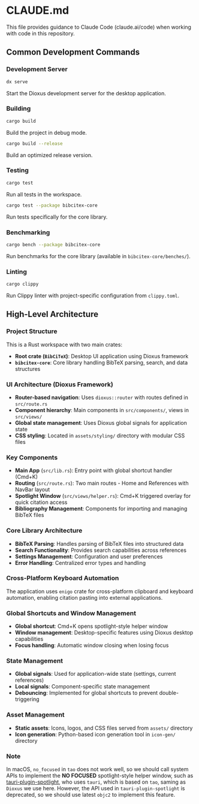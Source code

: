 # CLAUDE.md

This file provides guidance to Claude Code (claude.ai/code) when working with code in this repository.

## Common Development Commands

### Development Server
```bash
dx serve
```
Start the Dioxus development server for the desktop application.

### Building
```bash
cargo build
```
Build the project in debug mode.

```bash
cargo build --release
```
Build an optimized release version.

### Testing
```bash
cargo test
```
Run all tests in the workspace.

```bash
cargo test --package bibcitex-core
```
Run tests specifically for the core library.

### Benchmarking
```bash
cargo bench --package bibcitex-core
```
Run benchmarks for the core library (available in `bibcitex-core/benches/`).

### Linting
```bash
cargo clippy
```
Run Clippy linter with project-specific configuration from `clippy.toml`.

## High-Level Architecture

### Project Structure
This is a Rust workspace with two main crates:
- **Root crate (`BibCiTeX`)**: Desktop UI application using Dioxus framework
- **`bibcitex-core`**: Core library handling BibTeX parsing, search, and data structures

### UI Architecture (Dioxus Framework)
- **Router-based navigation**: Uses `dioxus::router` with routes defined in `src/route.rs`
- **Component hierarchy**: Main components in `src/components/`, views in `src/views/`
- **Global state management**: Uses Dioxus global signals for application state
- **CSS styling**: Located in `assets/styling/` directory with modular CSS files

### Key Components
- **Main App** (`src/lib.rs`): Entry point with global shortcut handler (Cmd+K)
- **Routing** (`src/route.rs`): Two main routes - Home and References with NavBar layout
- **Spotlight Window** (`src/views/helper.rs`): Cmd+K triggered overlay for quick citation access
- **Bibliography Management**: Components for importing and managing BibTeX files

### Core Library Architecture
- **BibTeX Parsing**: Handles parsing of BibTeX files into structured data
- **Search Functionality**: Provides search capabilities across references
- **Settings Management**: Configuration and user preferences
- **Error Handling**: Centralized error types and handling

### Cross-Platform Keyboard Automation
The application uses `enigo` crate for cross-platform clipboard and keyboard automation, enabling citation pasting into external applications.

### Global Shortcuts and Window Management
- **Global shortcut**: Cmd+K opens spotlight-style helper window
- **Window management**: Desktop-specific features using Dioxus desktop capabilities
- **Focus handling**: Automatic window closing when losing focus

### State Management
- **Global signals**: Used for application-wide state (settings, current references)
- **Local signals**: Component-specific state management
- **Debouncing**: Implemented for global shortcuts to prevent double-triggering

### Asset Management
- **Static assets**: Icons, logos, and CSS files served from `assets/` directory
- **Icon generation**: Python-based icon generation tool in `icon-gen/` directory

### Note
In macOS,  `no_focused` in `tao` does not work well, so we should call
system APIs to implement the **NO FOCUSED**  spotlight-style helper window,
such as [tauri-plugin-spotlight](https://github.com/zzzze/tauri-plugin-spotlight),
who uses `tauri`, which is based on `tao`, saming as `Dioxus` we use here.
However, the API used in `tauri-plugin-spotlight` is deprecated, so we
should use latest `objc2` to implement this feature.
